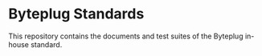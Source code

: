 # Byteplug Standards

This repository contains the documents and test suites of the Byteplug in-house
standard.

